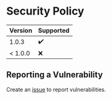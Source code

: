 # Security Policy

| Version | Supported          |
| ------- | ------------------ |
| 1.0.3   | :heavy_check_mark: |
| < 1.0.0 | :x:                |

## Reporting a Vulnerability

Create an [issue] to report vulnerabilities.

[issue]: https://github.com/aquaron/time/issues/new/choose
